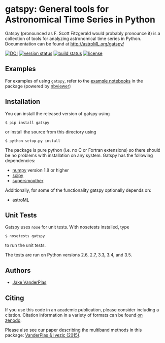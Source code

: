 # gatspy: General tools for Astronomical Time Series in Python

Gatspy (pronounced as F. Scott Fitzgerald would probably pronounce it)
is a collection of tools for analyzing astronomical time series in Python.
Documentation can be found at http://astroML.org/gatspy/

[![DOI](https://zenodo.org/badge/doi/10.5281/zenodo.14833.svg)](http://dx.doi.org/10.5281/zenodo.14833)
[![version status](http://img.shields.io/pypi/v/gatspy.svg?style=flat)](https://pypi.python.org/pypi/gatspy)
[![build status](http://img.shields.io/travis/astroML/gatspy/master.svg?style=flat)](https://travis-ci.org/astroML/gatspy)
[![license](http://img.shields.io/badge/license-BSD-blue.svg?style=flat)](https://github.com/astroml/gatspy/blob/master/LICENSE)


## Examples
For examples of using ``gatspy``, refer to the [example notebooks](http://nbviewer.ipython.org/github/astroML/gatspy/blob/master/examples/Index.ipynb) in the package (powered by [nbviewer]())

## Installation
You can install the released version of gatspy using

    $ pip install gatspy

or install the source from this directory using

    $ python setup.py install

The package is pure python (i.e. no C or Fortran extensions) so there should be no problems with installation on any system.
Gatspy has the following dependencies:

- [numpy](http://numpy.org) version 1.8 or higher
- [scipy](http://scipy.org)
- [supersmoother](http://github.com/jakevdp/supersmoother)

Additionally, for some of the functionality gatspy optionally depends on:

- [astroML](http://astroML.org)


## Unit Tests
Gatspy uses ``nose`` for unit tests. With nosetests installed, type

    $ nosetests gatspy

to run the unit tests.

The tests are run on Python versions 2.6, 2.7, 3.3, 3.4, and 3.5.

## Authors
- [Jake VanderPlas](http://www.vanderplas.com)

## Citing
If you use this code in an academic publication, please consider including a citation. Citation information in a variety of formats can be found [on zenodo](http://dx.doi.org/10.5281/zenodo.14833).

Please also see our paper describing the multiband methods in this package: [VanderPlas & Ivezic (2015)](http://adsabs.harvard.edu/abs/2015ApJ...812...18V).
